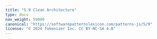 ```yaml
---
title: "5.9 Clean Architecture"
type: docs
nav_weight: 59000
canonical: "https://softwarepatternslexicon.com/patterns-js/5/9"
license: "© 2024 Tokenizer Inc. CC BY-NC-SA 4.0"
---
```

